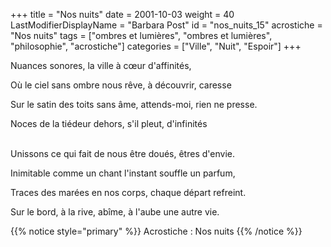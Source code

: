 +++
title = "Nos nuits"
date = 2001-10-03
weight = 40
LastModifierDisplayName = "Barbara Post"
id = "nos_nuits_15"
acrostiche = "Nos nuits"
tags = ["ombres et lumières", "ombres et lumières", "philosophie", "acrostiche"]
categories = ["Ville", "Nuit", "Espoir"]
+++

Nuances sonores, la ville à cœur d'affinités,

Où le ciel sans ombre nous rêve, à découvrir, caresse

Sur le satin des toits sans âme, attends-moi, rien ne presse.

Noces de la tiédeur dehors, s'il pleut, d'infinités

 \
Unissons ce qui fait de nous être doués, êtres d'envie.

Inimitable comme un chant l'instant souffle un parfum,

Traces des marées en nos corps, chaque départ refreint.

Sur le bord, à la rive, abîme, à l'aube une autre vie.

{{% notice style="primary" %}}
Acrostiche : Nos nuits
{{% /notice %}}
